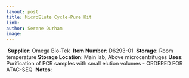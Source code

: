 ```yaml
---
layout: post 
title: MicroElute Cycle-Pure Kit
link: 
author: Serene Durham
image: 
---
```

​
**Supplier**: Omega Bio-Tek
​
**Item Number**: D6293-01
​
**Storage**: Room temperature
​
**Storage Location**: Main lab, Above microcentrifuges
​
**Uses**: Purification of PCR samples with small elution volumes - ORDERED FOR ATAC-SEQ
​
**Notes**: 